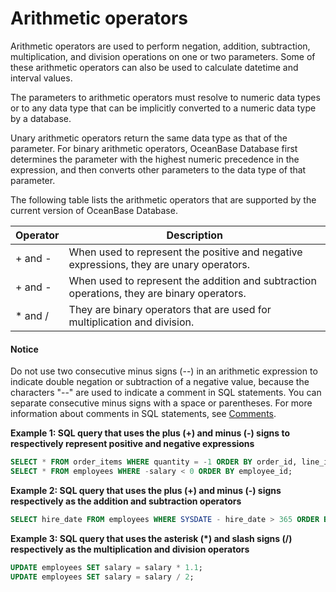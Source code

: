 # Arithmetic operators

Arithmetic operators are used to perform negation, addition, subtraction, multiplication, and division operations on one or two parameters. Some of these arithmetic operators can also be used to calculate datetime and interval values.

The parameters to arithmetic operators must resolve to numeric data types or to any data type that can be implicitly converted to a numeric data type by a database.

Unary arithmetic operators return the same data type as that of the parameter. For binary arithmetic operators, OceanBase Database first determines the parameter with the highest numeric precedence in the expression, and then converts other parameters to the data type of that parameter.

The following table lists the arithmetic operators that are supported by the current version of OceanBase Database.

| Operator | Description |
|------|---------------------|
| + and - | When used to represent the positive and negative expressions, they are unary operators.  |
| + and - | When used to represent the addition and subtraction operations, they are binary operators.  |
| \* and / | They are binary operators that are used for multiplication and division.  |

  <main id="notice" type='notice'>
    <h4>Notice</h4>
    <p>Do not use two consecutive minus signs (--) in an arithmetic expression to indicate double negation or subtraction of a negative value, because the characters "--" are used to indicate a comment in SQL statements. You can separate consecutive minus signs with a space or parentheses. For more information about comments in SQL statements, see <a href="../300.basic-elements-of-oracle-mode/600.annotation-of-oracle-mode/100.annotation-overview-of-oracle-mode.md">Comments</a>. </p>
  </main>

**Example 1: SQL query that uses the plus (+) and minus (-) signs to respectively represent positive and negative expressions**

```sql
SELECT * FROM order_items WHERE quantity = -1 ORDER BY order_id, line_item_id, product_id;
SELECT * FROM employees WHERE -salary < 0 ORDER BY employee_id;
```

**Example 2: SQL query that uses the plus (+) and minus (-) signs respectively as the addition and subtraction operators**

```sql
SELECT hire_date FROM employees WHERE SYSDATE - hire_date > 365 ORDER BY hire_date;
```

**Example 3: SQL query that uses the asterisk (*) and slash signs (/) respectively as the multiplication and division operators**

```sql
UPDATE employees SET salary = salary * 1.1;
UPDATE employees SET salary = salary / 2;
```
